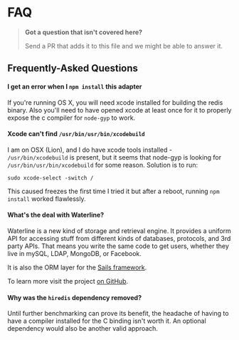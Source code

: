 # FAQ


> **Got a question that isn't covered here?**
>
> Send a PR that adds it to this file and we might be able to answer it.


## Frequently-Asked Questions

#### I get an error when I `npm install` this adapter

If you're running OS X, you will need xcode installed for building the redis binary.  Also you'll need to have opened xcode at least once for it to properly expose the c compiler for `node-gyp` to work.



#### Xcode can't find `/usr/bin/usr/bin/xcodebuild`

I am on OSX (Lion), and I do have xcode tools installed -  `/usr/bin/xcodebuild` is present, but it seems that node-gyp is looking for `/usr/bin/usr/bin/xcodebuild` for some reason.  Solution is to run:

```
sudo xcode-select -switch /
```

This caused freezes the first time I tried it but after a reboot, running `npm install` worked flawlessly.


#### What's the deal with Waterline?

Waterline is a new kind of storage and retrieval engine.  It provides a uniform API for accessing stuff from different kinds of databases, protocols, and 3rd party APIs.  That means you write the same code to get users, whether they live in mySQL, LDAP, MongoDB, or Facebook.

It is also the ORM layer for the [Sails framework](http://sailsjs.org).

To learn more visit the project [on GitHub](https://github.com/balderdashy/waterline).


#### Why was the `hiredis` dependency removed?

Until further benchmarking can prove its benefit, the headache of having to have a compiler installed for the C binding isn't worth it.  An optional dependency would also be another valid approach.